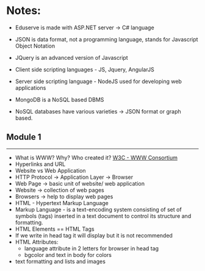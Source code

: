 # Notes:

- Eduserve is made with ASP.NET server -> C# language

- JSON is data format, not a programming language, stands for Javascript Object Notation

- JQuery is an advanced version of Javascript

- Client side scripting languages - JS, Jquery, AngularJS

- Server side scripting language - NodeJS used for developing web applications

- MongoDB is a NoSQL based DBMS

- NoSQL databases have various varieties -> JSON format or graph based.


## Module 1
----

- What is WWW? Why? Who created it? [W3C - WWW Consortium](https://www.w3.org/)
- Hyperlinks and URL
- Website vs Web Application
- HTTP Protocol -> Application Layer -> Browser
- Web Page -> basic unit of website/ web application
- Website -> collection of web pages
- Browsers -> help to display web pages
- HTML - Hypertext Markup Language
- Markup Language - is a text-encoding system consisting of set of symbols (tags) inserted in a text document to control its structure and formatting.
- HTML Elements == HTML Tags
- If we write in head tag it will display but it is not recommended
- HTML Attributes: 
    - language attribute in 2 letters for browser in head tag
    - bgcolor and text in body for colors
- text formatting and lists and images

